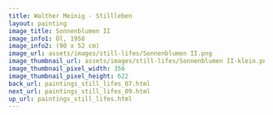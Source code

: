 ```yaml
---
title: Walther Meinig - Stillleben
layout: painting
image_title: Sonnenblumen II
image_info1: Öl, 1958
image_info2: (90 x 52 cm)
image_url: assets/images/still-lifes/Sonnenblumen II.png
image_thumbnail_url: assets/images/still-lifes/Sonnenblumen II-klein.png
image_thumbnail_pixel_width: 356
image_thumbnail_pixel_height: 622
back_url: paintings_still_lifes_07.html
next_url: paintings_still_lifes_09.html
up_url: paintings_still_lifes.html
---
```

